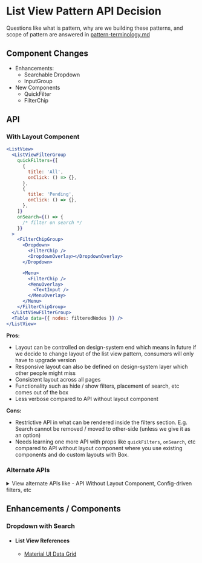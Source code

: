 # List View Pattern API Decision

Questions like what is pattern, why are we building these patterns, and scope of pattern are answered in [pattern-terminology.md](./pattern-terminology.md)

## Component Changes

- Enhancements:
  - Searchable Dropdown
  - InputGroup
- New Components
  - QuickFilter
  - FilterChip

## API

### With Layout Component

```jsx
<ListView>
  <ListViewFilterGroup
    quickFilters={[
      {
        title: 'All',
        onClick: () => {},
      },
      {
        title: 'Pending',
        onClick: () => {},
      },
    ]}
    onSearch={() => {
      /* filter on search */
    }}
  >
    <FilterChipGroup>
      <Dropdown>
        <FilterChip />
        <DropdownOverlay></DropdownOverlay>
      </Dropdown>

      <Menu>
        <FilterChip />
        <MenuOverlay>
          <TextInput />
        </MenuOverlay>
      </Menu>
    </FilterChipGroup>
  </ListViewFilterGroup>
  <Table data={{ nodes: filteredNodes }} />
</ListView>
```

**Pros:**

- Layout can be controlled on design-system end which means in future if we decide to change layout of the list view pattern, consumers will only have to upgrade version
- Responsive layout can also be defined on design-system layer which other people might miss
- Consistent layout across all pages
- Functionality such as hide / show filters, placement of search, etc comes out of the box
- Less verbose compared to API without layout component

**Cons:**

- Restrictive API in what can be rendered inside the filters section. E.g. Search cannot be removed / moved to other-side (unless we give it as an option)
- Needs learning one more API with props like `quickFilters`, `onSearch`, etc compared to API without layout component where you use existing components and do custom layouts with Box.

### Alternate APIs

<details>
<summary>View alternate APIs like - API Without Layout Component, Config-driven filters, etc</summary>

#### Without Layout Component

```jsx
<Box>
  <Box display="flex" justifyContent="space-between">
    <QuickFilterGroup>
      <QuickFilter title="All" onClick={() => {}} />
      <QuickFilter title="Pending" onClick={() => {}} />
    </QuickFilterGroup>
    <Box>
      <Button icon={FilterIcon} />
      <InputGroup>
        <SearchInput />
        <Dropdown>
          <SelectInput />
          <DropdownOverlay></DropdownOverlay>
        </Dropdown>
      </InputGroup>
      <Button icon={SearchIcon} />
    </Box>
  </Box>
  <Box>
    <FilterChipGroup>
      <Dropdown>
        <FilterChip />
        <DropdownOverlay></DropdownOverlay>
      </Dropdown>

      <Menu>
        <FilterChip />
        <MenuOverlay>
          <TextInput />
        </MenuOverlay>
      </Menu>
    </FilterChipGroup>
  </Box>
  <Table data={{ nodes: filteredNodes }} />
</Box>
```

**Pros**

- No new layout component so consumers can use existing Box and existing components to create custom layouts
- More flexible API so consumers can add / remove / change items inside of filters section if needed

**Cons**

- No control over layout from design-system so tomorrow if we decide to change position of SearchInput for all filters in Razorpay, it cannot be done without a migration on consumer-side.
- Can lead to inconsistent spacings / responsive behaviours across pages if consumers don't handle it correctly.
- More verbose API as it requires handling layout manually
-

#### Config-driven filters

```jsx
<ListView>
  <ListViewFilterGroup
    quickFilters={[
      {
        title: 'All',
        onClick: () => setFilteredTableData(tableDefaultData),
      },
      {
        title: 'Pending',
        onClick: () =>
          setFilteredTableData(
            tableDefaultData.filter((tableData) => tableData.status === 'Pending'),
          ),
      },
    ]}
    filters={[
      {
        label: 'Status',
        options: ['All', 'Pending', 'Completed'],
        trigger: 'select-input',
        onChange: ({ name, value }) => {
          // filter on select
        },
      },
      {
        label: 'Customer Email',
        trigger: 'text-input',
        type: 'email',
        onBlur: () => {
          // filter on email change
        },
      },
      {
        label: 'Date',
        trigger: 'date-range',
        onChange: ({ name, value }) => {
          // filter on date range
        },
      },
    ]}
    onSearch={(searchValue, searchColumn = 'name') => {
      setFilteredTableData(
        tableDefaultData.filter((tableData) => searchValue.includes(tableData[searchColumn])),
      );
    }}
  />

  <Table data={{ nodes: filteredTableData }} />
</ListView>
```

**Pros**

- Less verbose compared to using dropdown and menu inside ListViewFilterGroup

**Cons**

- Very strict API which might cause missing edge cases and rework on blade-side for every product change
- Will have bundle of Dropdown, Menu, DatePicker, BottomSheet, etc even if that particular filter is not used
- Less intuitive because it'll introduce new config. Compared to previous API where consumers will use filters using the components that they already know how to use like Dropdown, Menu, etc.

#### Extension of Table component

In this case, we add quickfilters, filters, search as an option to our existing Table component

Similar to [react-data-grid](https://mui.com/x/react-data-grid/filtering/quick-filter/) by MUI

```jsx
<Table
  data={{ nodes }}
  hasSearch
  quickFilters={[
    { title: 'All', onClick: (nodes) => nodes },
    {
      title: 'Pending',
      onClick: (nodes) => nodes.filter((node) => node.status === 'Pending'),
    },
  ]}
  filters={[
    {
      label: 'Status',
      options: ['All', 'Pending', 'Completed'],
      trigger: 'select-input',
      onChange: ({ name, value }) => {
        // filter on select
      },
    },
    {
      label: 'Customer Email',
      trigger: 'text-input',
      type: 'email',
      onBlur: () => {
        // filter on email change
      },
    },
    {
      label: 'Date',
      trigger: 'date-range',
      onChange: ({ name, value }) => {
        // filter on date range
      },
    },
  ]}
/>
```

**Pros**

- Less verbose API
- Consistent filtering experience on all tables

**Cons**

- Too strict with very little flexibility
- Adds up more things in tables which can make table difficult to maintain and will contain bundle of filters even when they are not used

</details>

## Enhancements / Components

### Dropdown with Search

- #### List View References

  - [Material UI Data Grid](https://mui.com/x/react-data-grid/filtering-recipes/)
